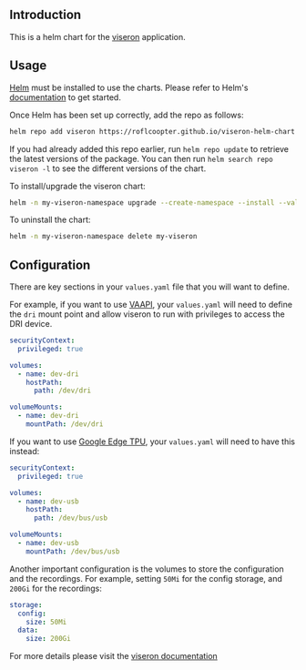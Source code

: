 ## Introduction

This is a helm chart for the [viseron](https://viseron.netlify.app) application.

## Usage

[Helm](https://helm.sh) must be installed to use the charts.  Please refer to
Helm's [documentation](https://helm.sh/docs) to get started.

Once Helm has been set up correctly, add the repo as follows:

```sh
helm repo add viseron https://roflcoopter.github.io/viseron-helm-chart
```

If you had already added this repo earlier, run `helm repo update` to retrieve
the latest versions of the package.  You can then run `helm search repo
viseron -l` to see the different versions of the chart.

To install/upgrade the viseron chart:

```sh
helm -n my-viseron-namespace upgrade --create-namespace --install --values "my-viseron-values.yaml" my-viseron  viseron/viseron
```

To uninstall the chart:

```sh
helm -n my-viseron-namespace delete my-viseron
```

## Configuration

There are key sections in your `values.yaml` file that you will want to define.

For example, if you want to use [VAAPI](https://viseron.netlify.app/docs/documentation/installation#running-viseron), your `values.yaml` will need to define the `dri` mount point and allow viseron to run with privileges to access the DRI device.

```yaml
securityContext:
  privileged: true

volumes:
  - name: dev-dri
    hostPath:
      path: /dev/dri

volumeMounts:
  - name: dev-dri
    mountPath: /dev/dri
```

If you want to use [Google Edge TPU](https://coral.ai/products/), your `values.yaml` will need to have this instead:

```yaml
securityContext:
  privileged: true

volumes:
  - name: dev-usb
    hostPath:
      path: /dev/bus/usb

volumeMounts:
  - name: dev-usb
    mountPath: /dev/bus/usb
```

Another important configuration is the volumes to store the configuration and the recordings. For example, setting `50Mi` for the config storage, and `200Gi` for the recordings:

```yaml
storage:
  config:
    size: 50Mi
  data:
    size: 200Gi
```

For more details please visit the [viseron documentation](https://viseron.netlify.app/docs/documentation)
